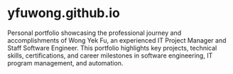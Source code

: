 # yfuwong.github.io
Personal portfolio showcasing the professional journey and accomplishments of Wong Yek Fu, an experienced IT Project Manager and Staff Software Engineer. This portfolio highlights key projects, technical skills, certifications, and career milestones in software engineering, IT program management, and automation.
